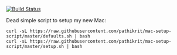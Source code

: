 [![Build Status](https://travis-ci.org/pathikrit/mac-setup-script.svg?branch=master)](https://travis-ci.org/pathikrit/mac-setup-script)

Dead simple script to setup my new Mac:
```shell
curl -sL https://raw.githubusercontent.com/pathikrit/mac-setup-script/master/defaults.sh | bash
curl -sL https://raw.githubusercontent.com/pathikrit/mac-setup-script/master/setup.sh | bash
```
